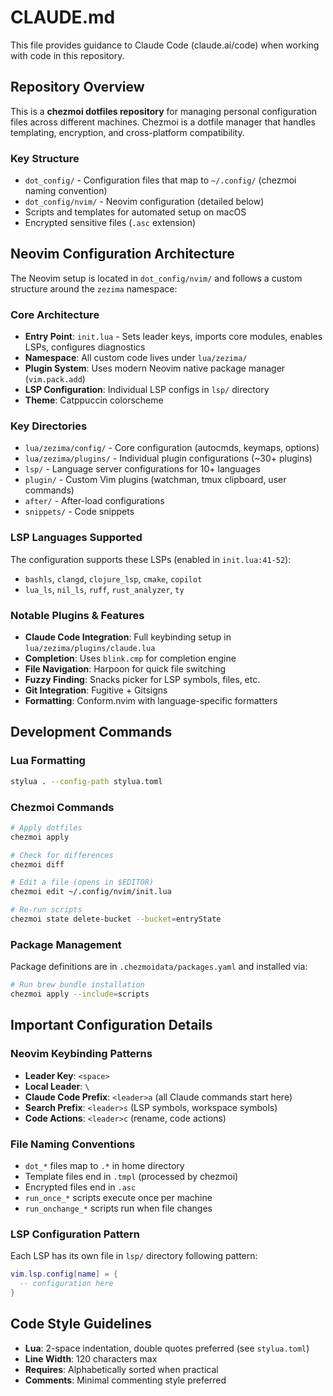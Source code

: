 # CLAUDE.md

This file provides guidance to Claude Code (claude.ai/code) when working with code in this repository.

## Repository Overview

This is a **chezmoi dotfiles repository** for managing personal configuration files across different machines. Chezmoi is a dotfile manager that handles templating, encryption, and cross-platform compatibility.

### Key Structure

- `dot_config/` - Configuration files that map to `~/.config/` (chezmoi naming convention)
- `dot_config/nvim/` - Neovim configuration (detailed below)
- Scripts and templates for automated setup on macOS
- Encrypted sensitive files (`.asc` extension)

## Neovim Configuration Architecture

The Neovim setup is located in `dot_config/nvim/` and follows a custom structure around the `zezima` namespace:

### Core Architecture

- **Entry Point**: `init.lua` - Sets leader keys, imports core modules, enables LSPs, configures diagnostics
- **Namespace**: All custom code lives under `lua/zezima/`
- **Plugin System**: Uses modern Neovim native package manager (`vim.pack.add`)
- **LSP Configuration**: Individual LSP configs in `lsp/` directory
- **Theme**: Catppuccin colorscheme

### Key Directories

- `lua/zezima/config/` - Core configuration (autocmds, keymaps, options)
- `lua/zezima/plugins/` - Individual plugin configurations (~30+ plugins)
- `lsp/` - Language server configurations for 10+ languages
- `plugin/` - Custom Vim plugins (watchman, tmux clipboard, user commands)
- `after/` - After-load configurations
- `snippets/` - Code snippets

### LSP Languages Supported

The configuration supports these LSPs (enabled in `init.lua:41-52`):
- `bashls`, `clangd`, `clojure_lsp`, `cmake`, `copilot`
- `lua_ls`, `nil_ls`, `ruff`, `rust_analyzer`, `ty`

### Notable Plugins & Features

- **Claude Code Integration**: Full keybinding setup in `lua/zezima/plugins/claude.lua`
- **Completion**: Uses `blink.cmp` for completion engine
- **File Navigation**: Harpoon for quick file switching
- **Fuzzy Finding**: Snacks picker for LSP symbols, files, etc.
- **Git Integration**: Fugitive + Gitsigns
- **Formatting**: Conform.nvim with language-specific formatters

## Development Commands

### Lua Formatting
```bash
stylua . --config-path stylua.toml
```

### Chezmoi Commands
```bash
# Apply dotfiles
chezmoi apply

# Check for differences
chezmoi diff

# Edit a file (opens in $EDITOR)
chezmoi edit ~/.config/nvim/init.lua

# Re-run scripts
chezmoi state delete-bucket --bucket=entryState
```

### Package Management
Package definitions are in `.chezmoidata/packages.yaml` and installed via:
```bash
# Run brew bundle installation
chezmoi apply --include=scripts
```

## Important Configuration Details

### Neovim Keybinding Patterns

- **Leader Key**: `<space>`
- **Local Leader**: `\`
- **Claude Code Prefix**: `<leader>a` (all Claude commands start here)
- **Search Prefix**: `<leader>s` (LSP symbols, workspace symbols)
- **Code Actions**: `<leader>c` (rename, code actions)

### File Naming Conventions

- `dot_*` files map to `.*` in home directory
- Template files end in `.tmpl` (processed by chezmoi)
- Encrypted files end in `.asc`
- `run_once_*` scripts execute once per machine
- `run_onchange_*` scripts run when file changes

### LSP Configuration Pattern

Each LSP has its own file in `lsp/` directory following pattern:
```lua
vim.lsp.config[name] = {
  -- configuration here
}
```

## Code Style Guidelines

- **Lua**: 2-space indentation, double quotes preferred (see `stylua.toml`)
- **Line Width**: 120 characters max
- **Requires**: Alphabetically sorted when practical
- **Comments**: Minimal commenting style preferred
